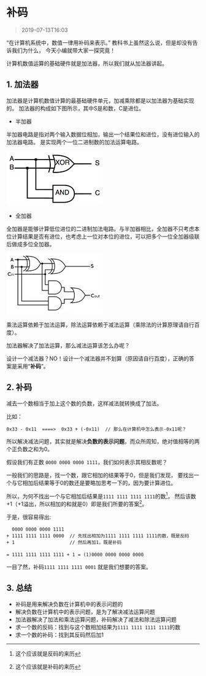 # 补码

> 2019-07-13T16:03

“在计算机系统中，数值一律用补码来表示。” 教科书上虽然这么说，但是却没有告诉我们为什么，
今天小编就带大家一探究竟！

计算机数值运算的基础硬件就是加法器，所以我们就从加法器讲起。

## 1. 加法器
加法器是计算机数值计算的最基础硬件单元，加减乘除都是以加法器为基础实现的。
加法器的构成如下图所示，其中S是和数，C是进位。

* 半加器

半加器电路是指对两个输入数据位相加，输出一个结果位和进位，没有进位输入的加法器电路。 是实现两个一位二进制数的加法运算电路。

![half_adder](../assets/images/Complement/half_adder.jpg)

* 全加器

全加器是能够计算低位进位的二进制加法电路。与半加器相比，全加器不只考虑本位计算结果是否有进位，也考虑上一位对本位的进位，可以把多个一位全加器级联后做成多位全加器。

![full_adder](../assets/images/Complement/full_adder.jpg)

乘法运算依赖于加法运算，除法运算依赖于减法运算（乘除法的计算原理请自行百度）。

加法器解决了加法运算，那么减法运算该怎么办呢？

设计一个减法器？NO！设计一个减法器并不划算（原因请自行百度），正确的答案是采用“**补码**”。

## 2. 补码

减去一个数相当于加上这个数的负数，这样减法就转换成了加法。

比如：

```
0x33 - 0x11  ====>  0x33 + (-0x11)  // 那么在计算机中怎么表示-0x11呢？

```
所以解决减法问题，其实就是解决**负数的表示问题**，而众所周知，绝对值相等的两个正负数之和为0。

假设我们有正数 ```0000 0000 0000 1111```，我们如何表示其相反数呢？

一般我们的思路是，找一个数，跟它相加的结果等于0，但是我们发现，
要找出一个与它相加后结果等于0的数还是要略加思考一下的，因为要计算进位。

所以，为何不找出一个与它相加后结果是```1111 1111 1111 1111```的数[^1]，
然后该数+1（+1溢出，所以相加的和就是0）即是我们所要的答案[^2]。

于是，很容易得出:
```
  0000 0000 0000 1111 
+ 1111 1111 1111 0000  // 先找出相加为1111 1111 1111 1111的数，既是反码
+ 1                    // 然后再加1，既是补码

= 1111 1111 1111 1111 + 1 = (1)0000 0000 0000 0000

```

一目了然，补码```1111 1111 1111 0001``` 就是我们想要的答案。

## 3. 总结
* 补码是用来解决负数在计算机中的表示问题的
* 解决负数在计算机中的表示问题，是为了解决减法运算问题
* 加法器解决了加法和乘法运算问题，补码解决了减法和除法运算问题
* 求一个数的反码：找到与这个数相加结果为```1111 1111 1111 1111```的数
* 求一个数的补码：找到其反码然后加1


[^1]: 这个应该就是反码的来历
[^2]: 这个应该就是补码的来历
